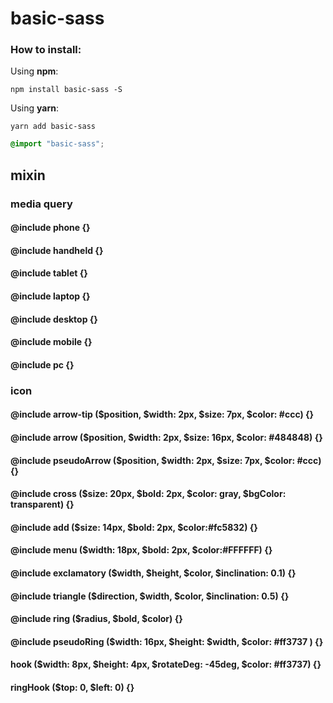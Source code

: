 # basic-sass


### How to install:

Using **npm**:

```
npm install basic-sass -S
```

Using **yarn**:

```
yarn add basic-sass
```

```scss
@import "basic-sass";
```

## mixin

### media query
#### @include phone {}
#### @include handheld {}
#### @include tablet {}
#### @include laptop {}
#### @include desktop {}
#### @include mobile {}
#### @include pc {}

### icon
#### @include arrow-tip ($position, $width: 2px, $size: 7px, $color: #ccc) {}
#### @include arrow ($position, $width: 2px, $size: 16px, $color: #484848) {}
#### @include pseudoArrow ($position, $width: 2px, $size: 7px, $color: #ccc) {}
#### @include cross ($size: 20px, $bold: 2px, $color: gray, $bgColor: transparent) {}
#### @include add ($size: 14px, $bold: 2px, $color:#fc5832) {}
#### @include menu ($width: 18px, $bold: 2px, $color:#FFFFFF) {}
#### @include exclamatory ($width, $height, $color, $inclination: 0.1) {}
#### @include triangle ($direction, $width, $color, $inclination: 0.5) {}
#### @include ring ($radius, $bold, $color) {}
#### @include pseudoRing ($width: 16px, $height: $width, $color: #ff3737 ) {}
#### hook ($width: 8px, $height: 4px, $rotateDeg: -45deg, $color: #ff3737) {}
#### ringHook ($top: 0, $left: 0) {}

